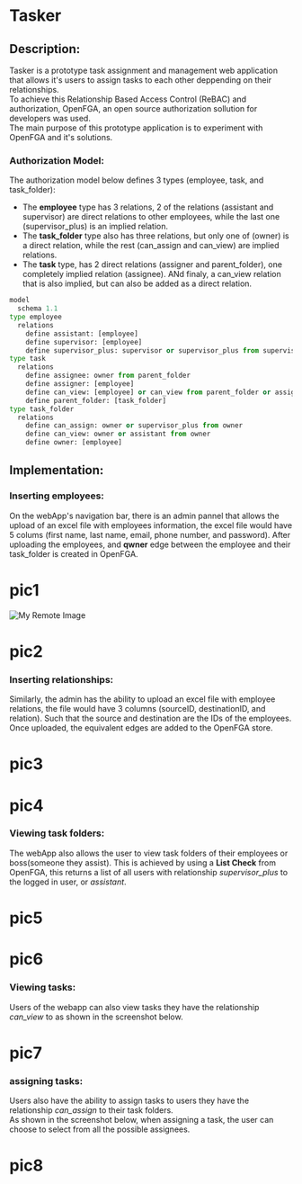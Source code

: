 # Tasker
## Description:
Tasker is a prototype task assignment and management web application that allows it's users to assign tasks to each other deppending on their relationships.  
To achieve this Relationship Based Access Control (ReBAC) and authorization, OpenFGA, an open source authorization sollution for developers was used.  
The main purpose of this prototype application is to experiment with OpenFGA and it's solutions.
### Authorization Model:
The authorization model below defines 3 types (employee, task, and task_folder):
* The **employee** type has 3 relations, 2 of the relations (assistant and supervisor) are direct relations to other employees, while the last one (supervisor_plus) is an implied relation.
* The **task_folder** type also has three relations, but only one of (owner) is a direct relation, while the rest (can_assign and can_view) are implied relations.
* The **task** type, has 2 direct relations (assigner and parent_folder), one completely implied relation (assignee). ANd finaly, a can_view relation that is also implied, but can also be added as a direct relation.

``` py
model
  schema 1.1
type employee
  relations
    define assistant: [employee]
    define supervisor: [employee]
    define supervisor_plus: supervisor or supervisor_plus from supervisor
type task
  relations
    define assignee: owner from parent_folder
    define assigner: [employee]
    define can_view: [employee] or can_view from parent_folder or assigner or assistant from assigner
    define parent_folder: [task_folder]
type task_folder
  relations
    define can_assign: owner or supervisor_plus from owner
    define can_view: owner or assistant from owner
    define owner: [employee]
```

## Implementation:
### Inserting employees:  
 On the webApp's navigation bar, there is an admin pannel that allows the upload of an excel file with employees information, the excel file would have 5 colums (first name, last name, email, phone number, and password). After uploading the employees, and **qwner** edge between the employee and their task_folder is created in OpenFGA. 


 # pic1
 ![My Remote Image](https://drive.google.com/file/d/12cSICxEyOwFgpbmBHxrG95Afxjt3mBoV/view?usp=sharing)
 # pic2

### Inserting relationships:
Similarly, the admin has the ability to upload an excel file with employee relations, the file would have 3 columns (sourceID, destinationID, and relation). Such that the source and destination are the IDs of the employees.  
Once uploaded, the equivalent edges are added to the OpenFGA store.

# pic3
# pic4

### Viewing task folders:
The webApp also allows the user to view task folders of their employees or boss(someone they assist). This is achieved by using a **List Check** from OpenFGA, this returns a list of all users with relationship *supervisor_plus* to the logged in user, or *assistant*.

# pic5
# pic6

### Viewing tasks:
Users of the webapp can also view tasks they have the relationship *can_view* to as shown in the screenshot below.

# pic7

### assigning tasks:
Users also have the ability to assign tasks to users they have the relationship *can_assign* to their task folders.  
As shown in the screenshot below, when assigning a task, the user can choose to select from all the possible assignees.

# pic8
